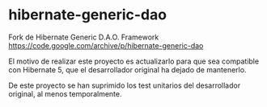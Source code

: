 # hibernate-generic-dao
Fork de Hibernate Generic D.A.O. Framework https://code.google.com/archive/p/hibernate-generic-dao

El motivo de realizar este proyecto es actualizarlo para que sea compatible con Hibernate 5, que el desarrollador original ha dejado de mantenerlo.

De este proyecto se han suprimido los test unitarios del desarrollador original, al menos temporalmente.